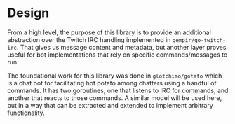 # Design

From a high level, the purpose of this library is to provide an additional
abstraction over the Twitch IRC handling implemented in `gempir/go-twitch-irc`.
That gives us message content and metadata, but another layer proves useful
for bot implementations that rely on specific commands/messages to run.

The foundational work for this library was done in `glotchimo/gotato` which
is a chat bot for facilitating hot potato among chatters using a handful of
commands. It has two goroutines, one that listens to IRC for commands, and
another that reacts to those commands. A similar model will be used here,
but in a way that can be extracted and extended to implement arbitrary
functionality.
